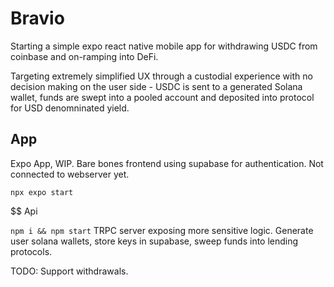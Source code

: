 # Bravio
Starting a simple expo react native mobile app for withdrawing USDC from coinbase and on-ramping into DeFi.

Targeting extremely simplified UX through a custodial experience with no decision making on the user side - 
USDC is sent to a generated Solana wallet, funds are swept into a pooled account and deposited into protocol for USD denomninated yield.

## App
Expo App, WIP.  Bare bones frontend using supabase for authentication.  Not connected to webserver yet.

`npx expo start`

$$ Api

`npm i && npm start`
TRPC server exposing more sensitive logic.  Generate user solana wallets, store keys in supabase, sweep funds into lending protocols.

TODO:
Support withdrawals.
